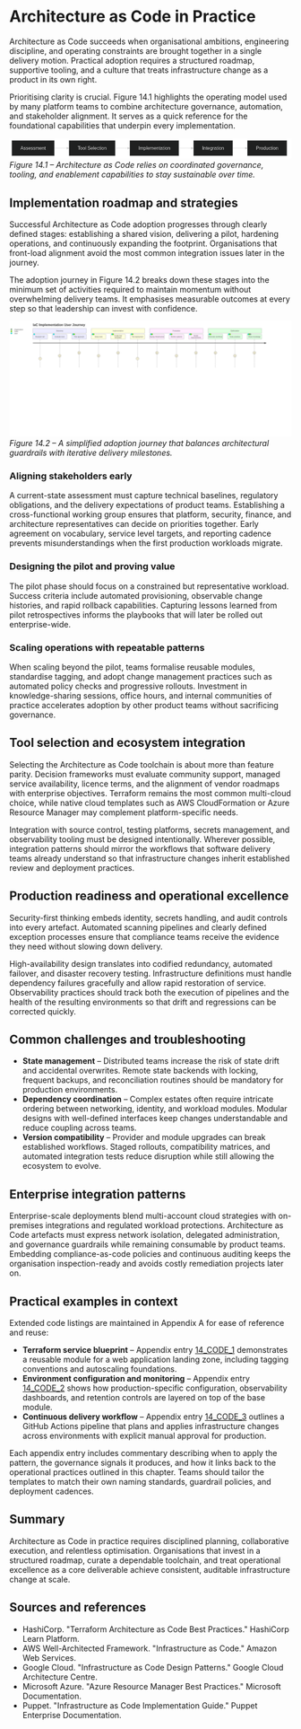 # Architecture as Code in Practice

Architecture as Code succeeds when organisational ambitions, engineering discipline, and operating constraints are brought together in a single delivery motion. Practical adoption requires a structured roadmap, supportive tooling, and a culture that treats infrastructure change as a product in its own right.

Prioritising clarity is crucial. Figure 14.1 highlights the operating model used by many platform teams to combine architecture governance, automation, and stakeholder alignment. It serves as a quick reference for the foundational capabilities that underpin every implementation.

![Figure 14.1 – Capability landscape for practical Architecture as Code](images/diagram_08_kapitel7.png)
*Figure 14.1 – Architecture as Code relies on coordinated governance, tooling, and enablement capabilities to stay sustainable over time.*

## Implementation roadmap and strategies

Successful Architecture as Code adoption progresses through clearly defined stages: establishing a shared vision, delivering a pilot, hardening operations, and continuously expanding the footprint. Organisations that front-load alignment avoid the most common integration issues later in the journey.

The adoption journey in Figure 14.2 breaks down these stages into the minimum set of activities required to maintain momentum without overwhelming delivery teams. It emphasises measurable outcomes at every step so that leadership can invest with confidence.

![Figure 14.2 – Iterative journey for Architecture as Code adoption](images/diagram_13_user_journey.png)
*Figure 14.2 – A simplified adoption journey that balances architectural guardrails with iterative delivery milestones.*

### Aligning stakeholders early

A current-state assessment must capture technical baselines, regulatory obligations, and the delivery expectations of product teams. Establishing a cross-functional working group ensures that platform, security, finance, and architecture representatives can decide on priorities together. Early agreement on vocabulary, service level targets, and reporting cadence prevents misunderstandings when the first production workloads migrate.

### Designing the pilot and proving value

The pilot phase should focus on a constrained but representative workload. Success criteria include automated provisioning, observable change histories, and rapid rollback capabilities. Capturing lessons learned from pilot retrospectives informs the playbooks that will later be rolled out enterprise-wide.

### Scaling operations with repeatable patterns

When scaling beyond the pilot, teams formalise reusable modules, standardise tagging, and adopt change management practices such as automated policy checks and progressive rollouts. Investment in knowledge-sharing sessions, office hours, and internal communities of practice accelerates adoption by other product teams without sacrificing governance.

## Tool selection and ecosystem integration

Selecting the Architecture as Code toolchain is about more than feature parity. Decision frameworks must evaluate community support, managed service availability, licence terms, and the alignment of vendor roadmaps with enterprise objectives. Terraform remains the most common multi-cloud choice, while native cloud templates such as AWS CloudFormation or Azure Resource Manager may complement platform-specific needs.

Integration with source control, testing platforms, secrets management, and observability tooling must be designed intentionally. Wherever possible, integration patterns should mirror the workflows that software delivery teams already understand so that infrastructure changes inherit established review and deployment practices.

## Production readiness and operational excellence

Security-first thinking embeds identity, secrets handling, and audit controls into every artefact. Automated scanning pipelines and clearly defined exception processes ensure that compliance teams receive the evidence they need without slowing down delivery.

High-availability design translates into codified redundancy, automated failover, and disaster recovery testing. Infrastructure definitions must handle dependency failures gracefully and allow rapid restoration of service. Observability practices should track both the execution of pipelines and the health of the resulting environments so that drift and regressions can be corrected quickly.

## Common challenges and troubleshooting

* **State management** – Distributed teams increase the risk of state drift and accidental overwrites. Remote state backends with locking, frequent backups, and reconciliation routines should be mandatory for production environments.
* **Dependency coordination** – Complex estates often require intricate ordering between networking, identity, and workload modules. Modular designs with well-defined interfaces keep changes understandable and reduce coupling across teams.
* **Version compatibility** – Provider and module upgrades can break established workflows. Staged rollouts, compatibility matrices, and automated integration tests reduce disruption while still allowing the ecosystem to evolve.

## Enterprise integration patterns

Enterprise-scale deployments blend multi-account cloud strategies with on-premises integrations and regulated workload protections. Architecture as Code artefacts must express network isolation, delegated administration, and governance guardrails while remaining consumable by product teams. Embedding compliance-as-code policies and continuous auditing keeps the organisation inspection-ready and avoids costly remediation projects later on.

## Practical examples in context

Extended code listings are maintained in Appendix A for ease of reference and reuse:

* **Terraform service blueprint** – Appendix entry [14_CODE_1](30_appendix_code_examples.md#14_code_1) demonstrates a reusable module for a web application landing zone, including tagging conventions and autoscaling foundations.
* **Environment configuration and monitoring** – Appendix entry [14_CODE_2](30_appendix_code_examples.md#14_code_2) shows how production-specific configuration, observability dashboards, and retention controls are layered on top of the base module.
* **Continuous delivery workflow** – Appendix entry [14_CODE_3](30_appendix_code_examples.md#14_code_3) outlines a GitHub Actions pipeline that plans and applies infrastructure changes across environments with explicit manual approval for production.

Each appendix entry includes commentary describing when to apply the pattern, the governance signals it produces, and how it links back to the operational practices outlined in this chapter. Teams should tailor the templates to match their own naming standards, guardrail policies, and deployment cadences.

## Summary

Architecture as Code in practice requires disciplined planning, collaborative execution, and relentless optimisation. Organisations that invest in a structured roadmap, curate a dependable toolchain, and treat operational excellence as a core deliverable achieve consistent, auditable infrastructure change at scale.

## Sources and references

- HashiCorp. "Terraform Architecture as Code Best Practices." HashiCorp Learn Platform.
- AWS Well-Architected Framework. "Infrastructure as Code." Amazon Web Services.
- Google Cloud. "Infrastructure as Code Design Patterns." Google Cloud Architecture Centre.
- Microsoft Azure. "Azure Resource Manager Best Practices." Microsoft Documentation.
- Puppet. "Infrastructure as Code Implementation Guide." Puppet Enterprise Documentation.
